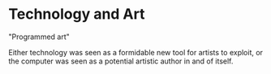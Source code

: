#  Technology and Art
"Programmed art"

Either technology was seen as a formidable new tool for artists to exploit, or the computer was seen as a potential artistic author in and of itself.
